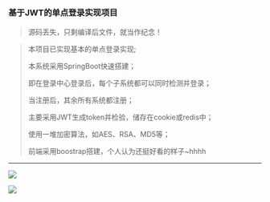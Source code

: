 # 
### 基于JWT的单点登录实现项目

> 源码丢失，只剩编译后文件，就当作纪念！

> 本项目已实现基本的单点登录实现;
>
> 本系统采用SpringBoot快速搭建；
>
> 即在登录中心登录后，每个子系统都可以同时检测并登录；
>
> 当注册后，其余所有系统都注册；
>
> 主要采用JWT生成token并检验，储存在cookie或redis中；
>
> 使用一堆加密算法，如AES、RSA、MD5等；
>
> 前端采用boostrap搭建，个人认为还挺好看的样子~hhhh

---

![](https://cdn.jsdelivr.net/gh/athink8/cdn/imgs/other/ssoLogin.png)

![](https://cdn.jsdelivr.net/gh/athink8/cdn/imgs/other/ssoLRegist.png)